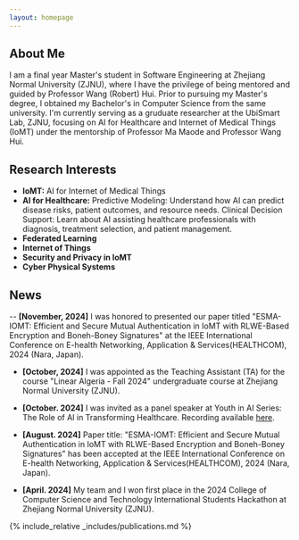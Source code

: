 ```yaml
---
layout: homepage
---
```


## About Me

I am a final year Master's student in Software Engineering at Zhejiang Normal University (ZJNU), 
 where I have the privilege of being mentored and guided by Professor Wang (Robert) Hui. 
Prior to pursuing my Master's degree, I obtained my Bachelor's in Computer Science 
from the same university.
I'm currently serving as a 
gruduate researcher at the UbiSmart Lab, ZJNU, focusing on AI for Healthcare and 
Internet of Medical Things (IoMT) under the mentorship of Professor Ma Maode and Professor Wang Hui.


## Research Interests

- **IoMT:** AI for Internet of Medical Things 
- **AI for Healthcare:** Predictive Modeling: Understand how AI can predict disease risks, patient outcomes, and resource needs.
Clinical Decision Support: Learn about AI assisting healthcare professionals with diagnosis, treatment selection, and patient management.
- **Federated Learning** 
- **Internet of Things**
- **Security and Privacy in IoMT**
- **Cyber Physical Systems**


## News
-- <strong>[November, 2024]</strong> I was honored to presented our paper titled "ESMA-IOMT: Efficient and Secure Mutual Authentication in IoMT with RLWE-Based Encryption and Boneh-Boney Signatures" at the IEEE International Conference on E-health Networking, Application & Services(HEALTHCOM), 2024 (Nara, Japan).

- <strong>[October, 2024]</strong> I was appointed as the Teaching Assistant (TA) for the course "Linear Algeria - Fall 2024" undergraduate course at Zhejiang Normal University (ZJNU).

- <strong>[October. 2024]</Strong> I was invited as a panel speaker at  Youth in AI Series: The Role of AI in Transforming Healthcare. Recording available [here](https://youtu.be/pj58uSJiPW8).

-  <strong>[August. 2024]</strong> Paper title: "ESMA-IOMT: Efficient and Secure Mutual Authentication in IoMT with RLWE-Based Encryption and Boneh-Boney Signatures"  has been accepted at the IEEE International Conference on E-health Networking, Application & Services(HEALTHCOM), 2024 (Nara, Japan).

-  <strong>[April. 2024]</strong> My team and I won first place in the 2024 College of Computer Science and Technology International Students Hackathon at Zhejiang Normal University (ZJNU).


{% include_relative _includes/publications.md %}

<!--{% include_relative _includes/services.md %}-->